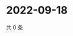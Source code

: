 # 2022-09-18

共 0 条

<!-- BEGIN WEIBO -->
<!-- 最后更新时间 Sun Sep 18 2022 07:17:19 GMT+0800 (China Standard Time) -->

<!-- END WEIBO -->
